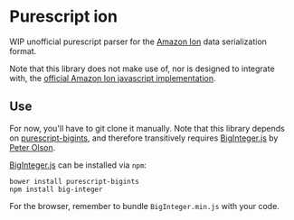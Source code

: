 # Purescript ion

WIP unofficial purescript parser for the [Amazon Ion](https://amzn.github.io/ion-docs/) data serialization format.

Note that this library does not make use of, nor is designed to integrate with, the [official Amazon Ion javascript implementation](https://github.com/amzn/ion-js).

## Use

For now, you'll have to git clone it manually. Note that this library depends on [purescript-bigints](https://github.com/purescript-contrib/purescript-bigints/blob/master/README.md), and therefore transitively requires [BigInteger.js](https://github.com/peterolson/BigInteger.js)
by [Peter Olson](https://github.com/peterolson). 

[BigInteger.js](https://github.com/peterolson/BigInteger.js) can be installed via `npm`:
```
bower install purescript-bigints
npm install big-integer
```

For the browser, remember to bundle `BigInteger.min.js` with your code.
